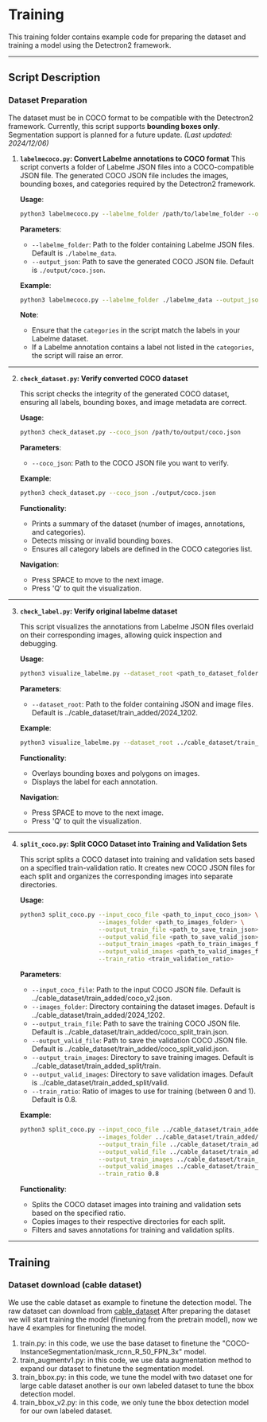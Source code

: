 # Training

This training folder contains example code for preparing the dataset and training a model using the Detectron2 framework.

---

## Script Description

### Dataset Preparation

The dataset must be in COCO format to be compatible with the Detectron2 framework. Currently, this script supports **bounding boxes only**. Segmentation support is planned for a future update. *(Last updated: 2024/12/06)*

1. **`labelmecoco.py`: Convert Labelme annotations to COCO format**
   This script converts a folder of Labelme JSON files into a COCO-compatible JSON file. The generated COCO JSON file includes the images, bounding boxes, and categories required by the Detectron2 framework.

   **Usage**:
   ```bash
   python3 labelmecoco.py --labelme_folder /path/to/labelme_folder --output_json /path/to/output/coco.json
   ```

   **Parameters**:
   - `--labelme_folder`: Path to the folder containing Labelme JSON files. Default is `./labelme_data`.
   - `--output_json`: Path to save the generated COCO JSON file. Default is `./output/coco.json`.

   **Example**:
   ```bash
   python3 labelmecoco.py --labelme_folder ./labelme_data --output_json ./output/coco.json
   ```

   **Note**:
   - Ensure that the `categories` in the script match the labels in your Labelme dataset.
   - If a Labelme annotation contains a label not listed in the `categories`, the script will raise an error.

---

2. **`check_dataset.py`: Verify converted COCO dataset**

   This script checks the integrity of the generated COCO dataset, ensuring all labels, bounding boxes, and image metadata are correct.

   **Usage**:
   ```bash
   python3 check_dataset.py --coco_json /path/to/output/coco.json
   ```

   **Parameters**:
   - `--coco_json`: Path to the COCO JSON file you want to verify.

   **Example**:
   ```bash
   python3 check_dataset.py --coco_json ./output/coco.json
   ```

   **Functionality**:
   - Prints a summary of the dataset (number of images, annotations, and categories).
   - Detects missing or invalid bounding boxes.
   - Ensures all category labels are defined in the COCO categories list.

   **Navigation**:
   - Press SPACE to move to the next image.
   - Press 'Q' to quit the visualization.

---
3. **`check_label.py`: Verify original labelme dataset**

   This script visualizes the annotations from Labelme JSON files overlaid on their corresponding images, allowing quick inspection and debugging.

   **Usage**:
   ```bash
   python3 visualize_labelme.py --dataset_root <path_to_dataset_folder>
   ```

   **Parameters**:
   - `--dataset_root`: Path to the folder containing JSON and image files. Default is ../cable_dataset/train_added/2024_1202.

   **Example**:
   ```bash
   python3 visualize_labelme.py --dataset_root ../cable_dataset/train_added/2024_1202
   ```

   **Functionality**:
   - Overlays bounding boxes and polygons on images.
   - Displays the label for each annotation.

   **Navigation**:
   - Press SPACE to move to the next image.
   - Press 'Q' to quit the visualization.

---
4. **`split_coco.py`: Split COCO Dataset into Training and Validation Sets**

   This script splits a COCO dataset into training and validation sets based on a specified train-validation ratio. 
   It creates new COCO JSON files for each split and organizes the corresponding images into separate directories.

   **Usage**:
   ```bash
   python3 split_coco.py --input_coco_file <path_to_input_coco_json> \
                         --images_folder <path_to_images_folder> \
                         --output_train_file <path_to_save_train_json> \
                         --output_valid_file <path_to_save_valid_json> \
                         --output_train_images <path_to_train_images_folder> \
                         --output_valid_images <path_to_valid_images_folder> \
                         --train_ratio <train_validation_ratio>
   ```

   **Parameters**:
   - `--input_coco_file`: Path to the input COCO JSON file. Default is ../cable_dataset/train_added/coco_v2.json.
   - `--images_folder`: Directory containing the dataset images. Default is ../cable_dataset/train_added/2024_1202.
   - `--output_train_file`: Path to save the training COCO JSON file. Default is ../cable_dataset/train_added/coco_split_train.json.
   - `--output_valid_file`: Path to save the validation COCO JSON file. Default is ../cable_dataset/train_added/coco_split_valid.json.
   - `--output_train_images`: Directory to save training images. Default is ../cable_dataset/train_added_split/train.
   - `--output_valid_images`: Directory to save validation images. Default is ../cable_dataset/train_added_split/valid.
   - `--train_ratio`: Ratio of images to use for training (between 0 and 1). Default is 0.8.

   **Example**:
   ```bash
   python3 split_coco.py --input_coco_file ../cable_dataset/train_added/coco_v2.json \
                         --images_folder ../cable_dataset/train_added/2024_1202 \
                         --output_train_file ../cable_dataset/train_added/coco_split_train.json \
                         --output_valid_file ../cable_dataset/train_added/coco_split_valid.json \
                         --output_train_images ../cable_dataset/train_added_split/train \
                         --output_valid_images ../cable_dataset/train_added_split/valid \
                         --train_ratio 0.8
   ```

   **Functionality**:
   - Splits the COCO dataset images into training and validation sets based on the specified ratio.
   - Copies images to their respective directories for each split.
   - Filters and saves annotations for training and validation splits.
---

## Training
### Dataset download (cable dataset)
We use the cable dataset as example to finetune the detection model.
The raw dataset can download from [cable_dataset](https://terabox.com/s/1wrH4PxaigWWPP-yZ2x8pAw)
After preparing the dataset we will start training the model (finetuning from the pretrain model), now we have 4 examples for finetuning the model.
1. train.py: in this code, we use the base dataset to finetune the "COCO-InstanceSegmentation/mask_rcnn_R_50_FPN_3x" model.
2. train_augmentv1.py: in this code, we use data augmentation method to expand our dataset to finetune the segmentation model.
3. train_bbox.py: in this code, we tune the model with two dataset one for large cable dataset another is our own labeled dataset to tune the bbox detection model.
4. train_bbox_v2.py: in this code, we only tune the bbox detection model for our own labeled dataset.